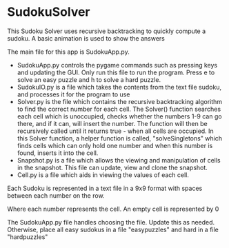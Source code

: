 # SudokuSolver
This Sudoku Solver uses recursive backtracking to quickly compute a sudoku. A basic animation is used to show the answers


The main file for this app is SudokuApp.py. 
- SudokuApp.py controls the pygame commands such as pressing keys and updating the GUI. Only run this file to run the program. Press e to solve an easy puzzle and h to solve a hard puzzle.
- SudokuIO.py is a file which takes the contents from the text file sudoku, and processes it for the program to use
- Solver.py is the file which contains the recursive backtracking algorithm to find the correct number for each cell. The Solver() function searches each cell which is unoccupied, checks whether the numbers 1-9 can go there, and if it can, will insert the number. The function will then be recursively called until it returns true - when all cells are occupied. In this Solver function, a helper function is called, "solveSingletons" which finds cells which can only hold one number and when this number is found, inserts it into the cell.
- Snapshot.py is a file which allows the viewing and manipulation of cells in the snapshot. This file can update, view and clone the snapshot.
- Cell.py is a file which aids in viewing the values of each cell.


Each Sudoku is represented in a text file in a 9x9 format with spaces between each number on the row.

Where each number represents the cell. An empty cell is represented by 0

The SudokuApp.py file handles choosing the file. Update this as needed. Otherwise, place all easy sudokus in a file "easypuzzles" and hard in a file "hardpuzzles"
